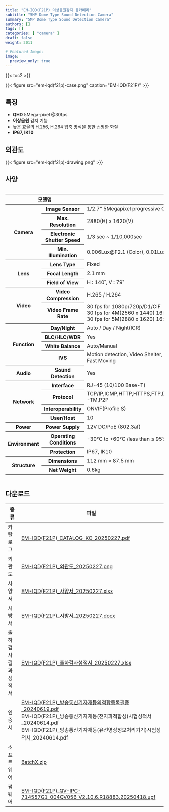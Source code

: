 ```yaml
---
title: "EM-IQD(F21P) 이상음원감지 돔카메라"
subtitle: "5MP Dome Type Sound Detection Camera"
summary: "5MP Dome Type Sound Detection Camera"
authors: []
tags: []
categories: [ "camera" ]
draft: false
weight: 2011

# Featured Image:
image:
  preview_only: true
---
```


{{< toc2 >}}

<div class="container">
<div class="row justify-content-center align-items-center">
<div class="col-sm-6">

{{< figure src="em-iqd(f21p)-case.png" caption="EM-IQD(F21P)" >}}

</div>
</div>
</div>

<div class="container">
<div class="row justify-content-center">
<div class="col-sm-6 pl-0">

## 특징

- **QHD** 5Mega-pixel @30fps
- **이상음원** 감지 기능
- 높은 효율의 H.256, H.264 압축 방식을 통한 선명한 화질
- **IP67, IK10**


</div>
<div class="col-sm-6 pl-0">

## 외관도

{{< figure src="em-iqd(f21p)-drawing.png" >}}

</div>
</div>
</div>

## 사양

<div style="overflow-x: auto">
<table class="spec">
<thead>
<tr>
<th colspan="2">모델명</th>
<th>EM-IQD(F21P)</th>
</tr>
</thead>
<tbody>
<tr>
<th rowspan="4">Camera</th>
<th>Image Sensor</th>
<td>1/2.7” 5Megapixel progressive CMOS</td>
</tr>
<tr>
<th>Max. Resolution</th>
<td>2880(H) x 1620(V)</td>
</tr>
<tr>
<th>Electronic Shutter Speed</th>
<td>1/3 sec ~ 1/10,000sec</td>
</tr>
<tr>
<th>Min. Illumination</th>
<td>0.006Lux@F2.1 (Color), 0.01Lux@F2.1 (B/W)</td>
</tr>
<tr>
<th rowspan="3">Lens</th>
<th>Lens Type</th>
<td>Fixed</td>
</tr>
<tr>
<th>Focal Length</th>
<td>2.1 mm</td>
</tr>
<tr>
<th>Field of View</th>
<td>H : 140˚, V : 79˚</td>
</tr>
<tr>
<th rowspan="2">Video</th>
<th>Video Compression</th>
<td>H.265 / H.264</td>
</tr>
<tr>
<th>Video Frame Rate</th>
<td>30 fps for 1080p/720p/D1/CIF<br>30 fps for 4M(2560 x 1440) 16:9<br>30 fps for 5M(2880 x 1620) 16:9</td>
</tr>
<th rowspan="4">Function</th>
<th>Day/Night</th>
<td>Auto / Day / Night(ICR)</td>
</tr>
<tr>
<th>BLC/HLC/WDR</th>
<td>Yes</td>
</tr>
<tr>
<th>White Balance</th>
<td>Auto/Manual</td>
</tr>
<tr>
<th>IVS</th>
<td>Motion detection, Video Shelter, Line Crossing, Area Intrusion, Region Entrance, Region Exiting, Fast Moving</td>
</tr>
<tr>
<th>Audio</th>
<th>Sound Detection</th>
<td>Yes</td>
</tr>
<th rowspan="4">Network</th>
<th>Interface</th>
<td>RJ-45 (10/100 Base-T)</td>
</tr>
<tr>
<th>Protocol</th>
<td>TCP/IP,ICMP,HTTP,HTTPS,FTP,DHCP,DNS,DDNS,RTP,RTSP,RTCP,NTP,IGMP,UPnP,SMTP,UPnP-TM,P2P</td>
</tr>
<tr>
<th>Interoperability</th>
<td>ONVIF(Profile S)</td>
</tr>
<tr>
<th>User/Host</th>
<td>10</td>
</tr>
<th rowspan>Power</th>
<th>Power Supply</th>
<td>12V DC/PoE (802.3af)</td>
</tr>
<th rowspan="2">Environment</th>
<th>Operating Conditions</th>
<td>-30°C to +60°C /less than ≤ 95% RH</td>
</tr>
<tr>
<th>Protection</th>
<td>IP67, IK10</td>
</tr>
<th rowspan="2">Structure</th>
<th>Dimensions</th>
<td>112 mm × 87.5 mm</td>
</tr>
<tr>
<th>Net Weight</th>
<td>0.6kg</td>
</tr>
</tbody>
</table>
</div>

## 다운로드

종류 | 파일
---- | ----
카탈로그 | [EM-IQD(F21P)_CATALOG_KO_20250227.pdf](https://www.emstone.com/data/sales/ko/EM-IQD(F21P)_CATALOG_KO_20250227.pdf)
외관도 | [EM-IQD(F21P)_외관도_20250227.png](https://www.emstone.com/data/sales/ko/EM-IQD(F21P)_외관도_20250227.png)
사양서 | [EM-IQD(F21P)_사양서_20250227.xlsx](https://www.emstone.com/data/sales/ko/EM-IQD(F21P)_사양서_20250227.xlsx)
시방서 | [EM-IQD(F21P)_시방서_20250227.docx](https://www.emstone.com/data/sales/ko/EM-IQD(F21P)_시방서_20250227.docx)
출하검사 결과 성적서 | [EM-IQD(F21P)_출하검사성적서_20250227.xlsx](https://www.emstone.com/data/sales/ko/EM-IQD(F21P)_출하검사성적서_20250227.xlsx)
인증서 | [EM-IQD(F21P)_방송통신기자재등의적합등록필증_20240619.pdf](https://www.emstone.com/data/sales/ko/EM-IQD(F21P)_방송통신기자재등의적합등록필증_20240619.pdf)<br>EM-IQD(F21P)_방송통신기자재등(전자파적합성)시험성적서_20240614.pdf<br>EM-IQD(F21P)_방송통신기자재등(유선영상정보처리기기)시험성적서_20240614.pdf
소프트웨어 | [BatchX.zip](https://www.emstone.com/data/sales/ko/BatchX.zip)
펌웨어 | [EM-IQD(F21P)_QV-IPC-714557G1_004QV056_V2.10.6.R18883.20250418.upf](https://www.emstone.com/data/sales/ko/EM-IQD(F21P)_QV-IPC-714557G1_004QV056_V2.10.6.R18883.20250418.upf)